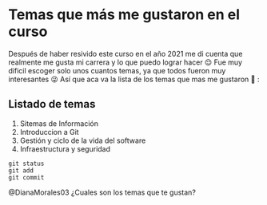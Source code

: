 # Temas que más me gustaron en el curso

Después de haber resivido este curso en el año 2021 me di cuenta que realmente me gusta mi carrera y lo que puedo lograr hacer :relieved:
Fue muy dificil escoger solo unos cuantos temas, ya que todos fueron muy interesantes :stuck_out_tongue_winking_eye:
Así que aca va la lista de los temas que mas me gustaron :yellow_heart: : 

## Listado de temas
1. Sitemas de Información
2. Introduccion a Git
3. Gestión y ciclo de la vida del software
4. Infraestructura y seguridad
```
git status
git add
git commit
```
@DianaMorales03 ¿Cuales son los temas que te gustan?







